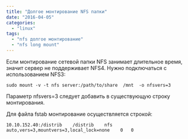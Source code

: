 ```yaml
---
title: "Долгое монтирование NFS папки"
date: "2016-04-05"
categories:
  - "linux"
tags:
  - "nfs долгое монтирование"
  - "nfs long mount"
---
```

<!--more-->

Если монтирование сетевой папки NFS занимает длительное время, значит сервер не поддерживает NFS4. Нужно подключаться с использованием NFS3:

`sudo mount -v -t nfs server:/path/to/share  /mnt  -o nfsvers=3`

Параметр nfsvers=3 следует добавить в существующую строку монтирования.

Для файла fstab монтирование осуществляется строкой:

`10.10.152.40:/distrib    /distrib    nfs    auto,vers=3,mountvers=3,local_lock=none    0   0`
